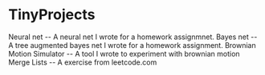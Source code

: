 # TinyProjects

Neural net -- A neural net I wrote for a homework assignmnet.
Bayes net -- A tree augmented bayes net I wrote for a homework assignment.
Brownian Motion Simulator -- A tool I wrote to experiment with brownian motion
Merge Lists -- A exercise from leetcode.com

